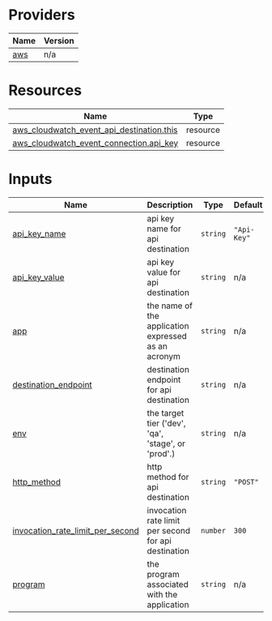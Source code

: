 <!-- BEGIN_TF_DOCS -->


# Providers

| Name | Version |
|------|---------|
| <a name="provider_aws"></a> [aws](#provider\_aws) | n/a |

# Resources

| Name | Type |
|------|------|
| [aws_cloudwatch_event_api_destination.this](https://registry.terraform.io/providers/hashicorp/aws/latest/docs/resources/cloudwatch_event_api_destination) | resource |
| [aws_cloudwatch_event_connection.api_key](https://registry.terraform.io/providers/hashicorp/aws/latest/docs/resources/cloudwatch_event_connection) | resource |

# Inputs

| Name | Description | Type | Default | Required |
|------|-------------|------|---------|:--------:|
| <a name="input_api_key_name"></a> [api\_key\_name](#input\_api\_key\_name) | api key name for api destination | `string` | `"Api-Key"` | no |
| <a name="input_api_key_value"></a> [api\_key\_value](#input\_api\_key\_value) | api key value for api destination | `string` | n/a | yes |
| <a name="input_app"></a> [app](#input\_app) | the name of the application expressed as an acronym | `string` | n/a | yes |
| <a name="input_destination_endpoint"></a> [destination\_endpoint](#input\_destination\_endpoint) | destination endpoint for api destination | `string` | n/a | yes |
| <a name="input_env"></a> [env](#input\_env) | the target tier ('dev', 'qa', 'stage', or 'prod'.) | `string` | n/a | yes |
| <a name="input_http_method"></a> [http\_method](#input\_http\_method) | http method for api destination | `string` | `"POST"` | no |
| <a name="input_invocation_rate_limit_per_second"></a> [invocation\_rate\_limit\_per\_second](#input\_invocation\_rate\_limit\_per\_second) | invocation rate limit per second for api destination | `number` | `300` | no |
| <a name="input_program"></a> [program](#input\_program) | the program associated with the application | `string` | n/a | yes |
<!-- END_TF_DOCS -->